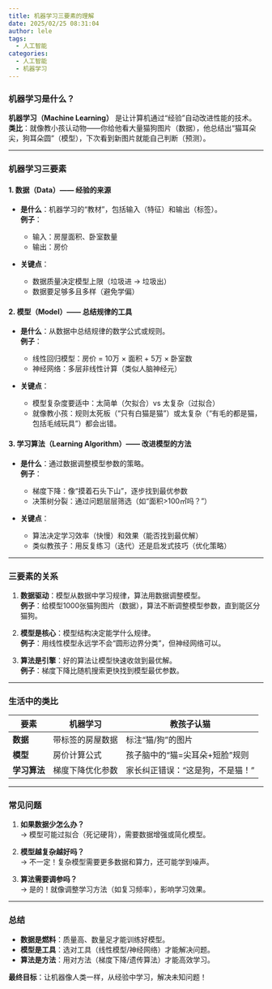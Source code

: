 ```yaml
---
title: 机器学习三要素的理解
date: 2025/02/25 08:31:04
author: lele
tags:
  - 人工智能
categories:
  - 人工智能
  - 机器学习
---
```

### **机器学习是什么？**
**机器学习（Machine Learning）** 是让计算机通过“经验”自动改进性能的技术。  
**类比**：就像教小孩认动物——你给他看大量猫狗图片（数据），他总结出“猫耳朵尖，狗耳朵圆”（模型），下次看到新图片就能自己判断（预测）。

---

### **机器学习三要素**
#### **1. 数据（Data）—— 经验的来源**
- **是什么**：机器学习的“教材”，包括输入（特征）和输出（标签）。  
  **例子**：  
  - 输入：房屋面积、卧室数量  
  - 输出：房价

- **关键点**：  
  - 数据质量决定模型上限（垃圾进 → 垃圾出）  
  - 数据要足够多且多样（避免学偏）

#### **2. 模型（Model）—— 总结规律的工具**
- **是什么**：从数据中总结规律的数学公式或规则。  
  **例子**：  
  - 线性回归模型：房价 = 10万 × 面积 + 5万 × 卧室数  
  - 神经网络：多层非线性计算（类似人脑神经元）

- **关键点**：  
  - 模型复杂度要适中：太简单（欠拟合）vs 太复杂（过拟合）  
  - 就像教小孩：规则太死板（“只有白猫是猫”）或太复杂（“有毛的都是猫，包括毛绒玩具”）都会出错。

#### **3. 学习算法（Learning Algorithm）—— 改进模型的方法**
- **是什么**：通过数据调整模型参数的策略。  
  **例子**：  
  - 梯度下降：像“摸着石头下山”，逐步找到最优参数  
  - 决策树分裂：通过问题层层筛选（如“面积>100㎡吗？”）

- **关键点**：  
  - 算法决定学习效率（快慢）和效果（能否找到最优解）  
  - 类似教孩子：用反复练习（迭代）还是启发式技巧（优化策略）

---

### **三要素的关系**
1. **数据驱动**：模型从数据中学习规律，算法用数据调整模型。  
   **例子**：给模型1000张猫狗图片（数据），算法不断调整模型参数，直到能区分猫狗。

2. **模型是核心**：模型结构决定能学什么规律。  
   **例子**：用线性模型永远学不会“圆形边界分类”，但神经网络可以。

3. **算法是引擎**：好的算法让模型快速收敛到最优解。  
   **例子**：梯度下降比随机搜索更快找到模型最优参数。

---

### **生活中的类比**
| **要素**       | **机器学习**                | **教孩子认猫**                     |
|----------------|---------------------------|----------------------------------|
| **数据**        | 带标签的房屋数据              | 标注“猫/狗”的图片                   |
| **模型**        | 房价计算公式                | 孩子脑中的“猫=尖耳朵+短脸”规则        |
| **学习算法**     | 梯度下降优化参数             | 家长纠正错误：“这是狗，不是猫！”       |

---

### **常见问题**
1. **如果数据少怎么办？**  
   → 模型可能过拟合（死记硬背），需要数据增强或简化模型。

2. **模型越复杂越好吗？**  
   → 不一定！复杂模型需要更多数据和算力，还可能学到噪声。

3. **算法需要调参吗？**  
   → 是的！就像调整学习方法（如复习频率），影响学习效果。

---

### **总结**
- **数据是燃料**：质量高、数量足才能训练好模型。  
- **模型是工具**：选对工具（线性模型/神经网络）才能解决问题。  
- **算法是方法**：用对方法（梯度下降/遗传算法）才能高效学习。

**最终目标**：让机器像人类一样，从经验中学习，解决未知问题！